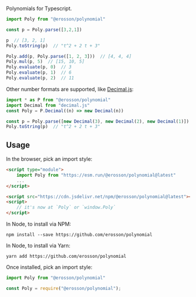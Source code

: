 Polynomials for Typescript.

```ts
import Poly from "@erosson/polynomial"

const p = Poly.parse([3,2,1])

p  // [3, 2, 1]
Poly.toString(p)  // "t^2 + 2 t + 3"

Poly.add(p, Poly.parse([1, 2, 3]))  // [4, 4, 4]
Poly.mul(p, 5)  // [15, 10, 5]
Poly.evaluate(p, 0)  // 3
Poly.evaluate(p, 1)  // 6
Poly.evaluate(p, 2)  // 11
```

Other number formats are supported, like [Decimal.js](https://mikemcl.github.io/decimal.js/):

```ts
import * as P from "@erosson/polynomial"
import Decimal from "decimal.js"
const Poly = P.Decimal((n) => new Decimal(n))

const p = Poly.parse([new Decimal(3), new Decimal(2), new Decimal(1)])
Poly.toString(p)  // "t^2 + 2 t + 3"
```

## Usage

In the browser, pick an import style:

```html
<script type="module">
    import Poly from "https://esm.run/@erosson/polynomial@latest"
    ...
</script>
```

```html
<script src="https://cdn.jsdelivr.net/npm/@erosson/polynomial@latest"></script>
<script>
    // it's now at `Poly` or `window.Poly`
</script>
```

In Node, to install via NPM:

`npm install --save https://github.com/erosson/polynomial`

In Node, to install via Yarn:

`yarn add https://github.com/erosson/polynomial`

Once installed, pick an import style:

```ts
import Poly from "@erosson/polynomial"
```

```ts
const Poly = require("@erosson/polynomial");
```